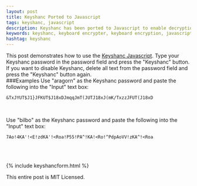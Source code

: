 ```yaml
---
layout: post
title: Keyshanc Ported to Javascript
tags: keyshanc, javascript
description: Keyshanc has been ported to Javascript to enable decryption of Keyshanc on websites. A demo is provided.
keywords: keyshanc, keyboard encrypter, keyboard encryption, javascript
hashtag: keyshanc
---
```

This post demonstrates how to use the [Keyshanc Javascript](https://github.com/Networc/keyshanc/tree/master/javascript). Type your Keyshanc password in the password field and press the "Keyshanc" button. If you want to disable Keyshanc, delete all text from the password field and press the "Keyshanc" button again.<br />
###Examples
Use "aragorn" as the Keyshanc password and paste the following into the "Input" text box:<br />
<pre><code>&amp;TxJYUT$J1}JFKUT$J18xDJmqqJmT(JUTJ18xJ(mK/TxzzJFUT(J18xD</code></pre><br />
Use "bilbo" as the Keyshanc password and paste the following into the "Input" text box:<br />
<pre><code>7Ao!4KA'!&lt;E!zdKA'!&lt;Roa!P55!PA^!KA!&lt;Ro!^PdpAoVV!zKA^!&lt;Roa</code></pre><br />
<br />

{% include keyshancform.html %}

This entire post is MIT Licensed.

